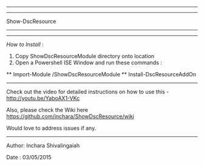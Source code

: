 ---------------------------------------------------
---------------------------------------------------

Show-DscResource
 
---------------------------------------------------
---------------------------------------------------

*How to Install* : 

1. Copy ShowDscResourceModule directory onto location <path1>
2. Open a Powershell ISE Window and run these commands :
    
** Import-Module <path1>/ShowDscResourceModule
** Install-DscResourceAddOn


---------------------------------------------------

Check out the video for detailed instructions on how to use this - http://youtu.be/YaboAX1-VKc

Also, please check the Wiki here https://github.com/inchara/ShowDscResource/wiki 

Would love to address issues if any.

---------------------------------------------------
Author: Inchara Shivalingaiah 

Date : 03/05/2015